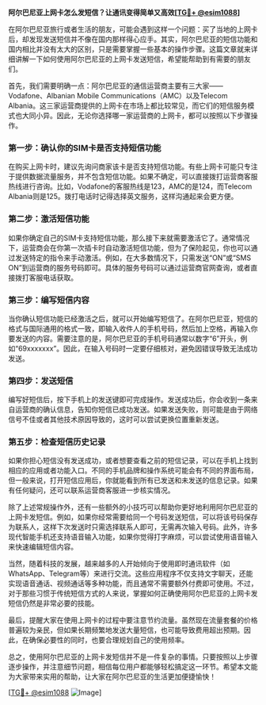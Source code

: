 **阿尔巴尼亚上网卡怎么发短信？让通讯变得简单又高效[[TG💪+ @esim1088](https://t.me/s/esim1088)]**

在阿尔巴尼亚旅行或者生活的朋友，可能会遇到这样一个问题：买了当地的上网卡后，却发现发送短信并不像在国内那样得心应手。其实，阿尔巴尼亚的短信功能和国内相比并没有太大的区别，只是需要掌握一些基本的操作步骤。这篇文章就来详细讲解一下如何使用阿尔巴尼亚的上网卡发送短信，希望能帮助到有需要的朋友们。

首先，我们需要明确一点：阿尔巴尼亚的通信运营商主要有三大家——Vodafone、Albanian Mobile Communications（AMC）以及Telecom Albania。这三家运营商提供的上网卡在市场上都比较常见，而它们的短信服务模式也大同小异。因此，无论你选择哪一家运营商的上网卡，都可以按照以下步骤操作。

### 第一步：确认你的SIM卡是否支持短信功能

在购买上网卡时，建议先询问商家该卡是否支持短信功能。有些上网卡可能只专注于提供数据流量服务，并不包含短信功能。如果不确定，可以直接拨打运营商客服热线进行咨询。比如，Vodafone的客服热线是123，AMC的是124，而Telecom Albania则是125。拨打电话时记得选择英文服务，这样沟通起来会更方便。

### 第二步：激活短信功能

如果你确定自己的SIM卡支持短信功能，那么接下来就需要激活它了。通常情况下，运营商会在你第一次插卡时自动激活短信功能，但为了保险起见，你也可以通过发送特定的指令来手动激活。例如，在大多数情况下，只需发送“ON”或“SMS ON”到运营商的服务号码即可。具体的服务号码可以通过运营商官网查询，或者直接拨打客服电话获取。

### 第三步：编写短信内容

当你确认短信功能已经激活之后，就可以开始编写短信了。在阿尔巴尼亚，短信的格式与国际通用的格式一致，即输入收件人的手机号码，然后加上空格，再输入你要发送的内容。需要注意的是，阿尔巴尼亚的手机号码通常以数字“6”开头，例如“69xxxxxxx”。因此，在输入号码时一定要仔细核对，避免因错误导致无法成功发送。

### 第四步：发送短信

编写好短信后，按下手机上的发送键即可完成操作。发送成功后，你会收到一条来自运营商的确认信息，告知你短信已成功发送。如果发送失败，则可能是由于网络信号不佳或者其他技术原因导致的，这时可以尝试更换位置重新发送。

### 第五步：检查短信历史记录

如果你担心短信没有发送成功，或者想要查看之前的短信记录，可以在手机上找到相应的应用或者功能入口。不同的手机品牌和操作系统可能会有不同的界面布局，但一般来说，打开短信应用后，你就能看到所有已发送和未发送的信息记录。如果有任何疑问，还可以联系运营商客服进一步核实情况。

除了上述常规操作外，还有一些额外的小技巧可以帮助你更好地利用阿尔巴尼亚的上网卡发短信。例如，如果你经常需要给同一个号码发送短信，可以将该号码保存为联系人，这样下次发送时只需选择联系人即可，无需再次输入号码。此外，许多现代智能手机还支持语音输入功能，如果你觉得打字麻烦，可以尝试使用语音输入来快速编辑短信内容。

当然，随着科技的发展，越来越多的人开始倾向于使用即时通讯软件（如WhatsApp、Telegram等）来进行交流。这些应用程序不仅支持文字聊天，还能实现语音通话、视频通话等多种功能，而且通常不需要额外付费即可使用。不过，对于那些习惯于传统短信方式的人来说，掌握如何正确使用阿尔巴尼亚的上网卡发短信仍然是非常必要的技能。

最后，提醒大家在使用上网卡的过程中要注意节约流量。虽然现在流量套餐的价格普遍较为亲民，但如果长期频繁地发送大量短信，也可能导致费用超出预期。因此，在确保必要性的同时，也要合理规划自己的使用频率。

总之，使用阿尔巴尼亚的上网卡发短信并不是一件复杂的事情。只要按照以上步骤逐步操作，并注意细节问题，相信每位用户都能够轻松搞定这一环节。希望本文能为大家带来实用的帮助，让大家在阿尔巴尼亚的生活更加便捷愉快！

[[TG💪+ @esim1088](https://t.me/s/esim1088) ![Image](https://i.postimg.cc/4NQfJmqS/Snipaste-2025-05-13-00-14-12.png)]